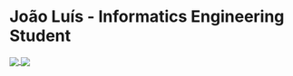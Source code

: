 # João Luís - Informatics Engineering Student

<!--
**jnluis/jnluis** is a ✨ _special_ ✨ repository because its `README.md` (this file) appears on your GitHub profile.

Here are some ideas to get you started:

- 🔭 I’m currently working on ...
- 🌱 I’m currently learning ...
- 👯 I’m looking to collaborate on ...
- 🤔 I’m looking for help with ...
- 💬 Ask me about ...
- 📫 How to reach me: ...
- 😄 Pronouns: ...
- ⚡ Fun fact: ...
-->

<div> 
  <a href="https://github.com/jnluis">
  <img align="center" src="https://github-readme-stats.vercel.app/api?username=jnluis&show_icons=true&hide_border=true&theme=vision-friendly-dark&include_all_commits=true&count_private=true"/>
  </a>
  <a href="https://github.com/jnluis">
  <img align="center" src="https://github-readme-stats.vercel.app/api/top-langs/?username=jnluis&layout=compact&hide_border=true&theme=vision-friendly-dark" />
  </a>
</div>

#
<!--
# 🏆GitHub Profile Trophy

[![trophy](https://github-profile-trophy.vercel.app/?username=jnluis&theme=gruvbox)](https://github.com/ryo-ma/github-profile-trophy)
-->
